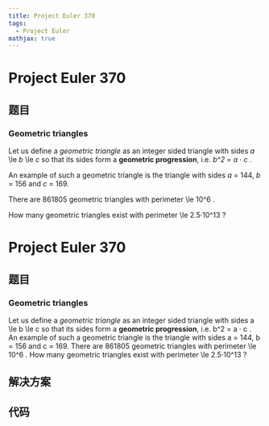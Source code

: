 ```yaml
---
title: Project Euler 370
tags:
  - Project Euler
mathjax: true
---
```

<escape><!-- more --></escape>
    
# Project Euler 370
## 题目
### Geometric triangles

Let us define a <i>geometric triangle</i> as an integer sided triangle with sides <var>a</var> \le <var>b</var> \le <var>c</var> so that its sides form a <b>geometric progression</b>, i.e. <var>b^2</var> = <var>a</var> · <var>c</var> .  

An example of such a geometric triangle is the triangle with sides <var>a</var> = 144, <var>b</var> = 156 and <var>c</var> = 169.

There are 861805 geometric triangles with perimeter \le 10^6 .

How many geometric triangles exist with perimeter \le 2.5·10^13 ?



# Project Euler 370
## 题目
### Geometric triangles

Let us define a <i>geometric triangle</i> as an integer sided triangle with sides a \le b \le c so that its sides form a <b>geometric progression</b>, i.e. b^2&nbsp;=&nbsp;a&nbsp;·&nbsp;c&nbsp;.&nbsp; 
An example of such a geometric triangle is the triangle with sides a = 144, b = 156 and c = 169.
There are 861805 geometric triangles with perimeter \le 10^6 .
How many geometric triangles exist with perimeter \le 2.5·10^13 ?


## 解决方案


## 代码


